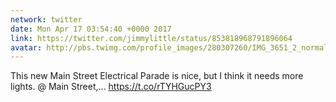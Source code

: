 ```yaml
---
network: twitter
date: Mon Apr 17 03:54:40 +0000 2017
link: https://twitter.com/jimmylittle/status/853818968791896064
avatar: http://pbs.twimg.com/profile_images/280307260/IMG_3651_2_normal.jpg
---
```


This new Main Street Electrical Parade is nice, but I think it needs more lights. @ Main Street,… https://t.co/rTYHGucPY3
